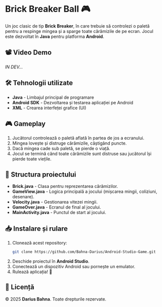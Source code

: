 # Brick Breaker Ball 🎮

Un joc clasic de tip **Brick Breaker**, în care trebuie să controlezi o paletă pentru a respinge mingea și a sparge toate cărămizile de pe ecran. Jocul este dezvoltat în **Java** pentru platforma **Android**.

## 📽️ Video Demo

*IN DEV...*

## 🛠️ Tehnologii utilizate

- **Java** - Limbajul principal de programare
- **Android SDK** - Dezvoltarea și testarea aplicației pe Android
- **XML** - Crearea interfeței grafice (UI)

## 🎮 Gameplay

1. Jucătorul controlează o paletă aflată în partea de jos a ecranului.
2. Mingea lovește și distruge cărămizile, câștigând puncte.
3. Dacă mingea cade sub paletă, se pierde o viață.
4. Jocul se termină când toate cărămizile sunt distruse sau jucătorul își pierde toate viețile.

## 📂 Structura proiectului

- **Brick.java** - Clasa pentru reprezentarea cărămizilor.
- **GameView.java** - Logica principală a jocului (mișcarea mingii, coliziuni, desenare).
- **Velocity.java** - Gestionarea vitezei mingii.
- **GameOver.java** - Ecranul de final al jocului.
- **MainActivity.java** - Punctul de start al jocului.

## 📥 Instalare și rulare

1. Clonează acest repository:
   ```sh
   git clone https://github.com/Bahna-Darius/Android-Studio-Game.git
   ```
2. Deschide proiectul în **Android Studio**.
3. Conectează un dispozitiv Android sau pornește un emulator.
4. Rulează aplicația! 🚀

## 📜 Licență

© 2025 **Darius Bahna**. Toate drepturile rezervate.
